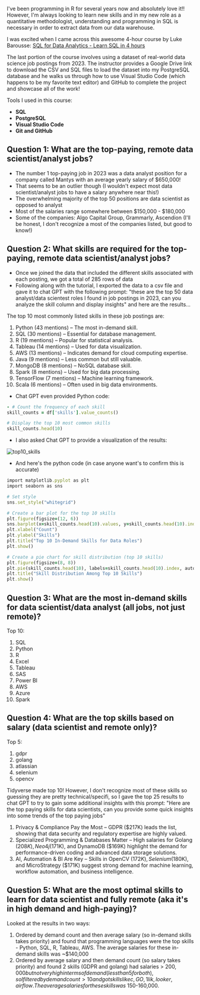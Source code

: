 I've been programming in R for several years now and absolutely love it!! However, I'm always looking to learn new skills and in my new role as a quantitative methodologist, understanding and programming in SQL is necessary in order to extract data from our data warehouse. 

I was excited when I came across this awesome 4-hour course by Luke Barousse: [SQL for Data Analytics - Learn SQL in 4 hours](https://www.youtube.com/watch?v=7mz73uXD9DA)

The last portion of the course involves using a dataset of real-world data science job postings from 2023. The instructor provides a Google Drive link to download the CSV and SQL files to load the dataset into my PostgreSQL database and he walks us through how to use Visual Studio Code (which happens to be my favorite text editor) and GitHub to complete the project and showcase all of the work! 

Tools I used in this course:

- **SQL**
- **PostgreSQL**
- **Visual Studio Code**
- **Git and GitHub**

## Question 1: What are the top-paying, remote data scientist/analyst jobs?

- The number 1 top-paying job in 2023 was a data analyst position for a company called Mantys with an average yearly salary of $650,000!
- That seems to be an outlier though (I wouldn't expect most data scientist/analyst jobs to have a salary anywhere near this!)
- The overwhelming majority of the top 50 positions are data scientist as opposed to analyst
- Most of the salaries range somewhere between $150,000 - $180,000
- Some of the companies: Algo Capital Group, Grammarly, Ascendion (I'll be honest, I don't recognize a most of the companies listed, but good to know!)

## Question 2: What skills are required for the top-paying, remote data scientist/analyst jobs?

- Once we joined the data that included the different skills associated with each posting, we got a total of 285 rows of data
- Following along with the tutorial, I exported the data to a csv file and gave it to chat GPT with the following prompt: "these are the top 50 data analyst/data scientest roles I found in job postings in 2023, can you analyze the skill column and display insights" and here are the results...

The top 10 most commonly listed skills in these job postings are:

  1. Python (43 mentions) – The most in-demand skill.
  2. SQL (30 mentions) – Essential for database management.
  3. R (19 mentions) – Popular for statistical analysis.
  4. Tableau (14 mentions) – Used for data visualization.
  5. AWS (13 mentions) – Indicates demand for cloud computing expertise.
  6. Java (9 mentions) – Less common but still valuable.
  7. MongoDB (8 mentions) – NoSQL database skill.
  8. Spark (8 mentions) – Used for big data processing.
  9. TensorFlow (7 mentions) – Machine learning framework.
  10. Scala (6 mentions) – Often used in big data environments.

- Chat GPT even provided Python code:

```ruby
- # Count the frequency of each skill
skill_counts = df['skills'].value_counts()

# Display the top 10 most common skills
skill_counts.head(10)
```

- I also asked Chat GPT to provide a visualization of the results:

![top10_skills](https://github.com/user-attachments/assets/36279d35-ed5b-4e3a-aaa4-6fa9491a5c36)

- And here's the python code (in case anyone want's to confirm this is accurate)

```ruby
import matplotlib.pyplot as plt
import seaborn as sns

# Set style
sns.set_style("whitegrid")

# Create a bar plot for the top 10 skills
plt.figure(figsize=(12, 6))
sns.barplot(x=skill_counts.head(10).values, y=skill_counts.head(10).index, palette="viridis")
plt.xlabel("Count")
plt.ylabel("Skills")
plt.title("Top 10 In-Demand Skills for Data Roles")
plt.show()

# Create a pie chart for skill distribution (top 10 skills)
plt.figure(figsize=(8, 8))
plt.pie(skill_counts.head(10), labels=skill_counts.head(10).index, autopct='%1.1f%%', colors=sns.color_palette("viridis", 10))
plt.title("Skill Distribution Among Top 10 Skills")
plt.show()
```
## Question 3: What are the most in-demand skills for data scientist/data analyst (all jobs, not just remote)?

Top 10:
1. SQL
2. Python
3. R
4. Excel
5. Tableau
6. SAS
7. Power BI
8. AWS
9. Azure
10. Spark

## Question 4: What are the top skills based on salary (data scientist and remote only)? 

Top 5:
1. gdpr
2. golang
3. atlassian
4. selenium
5. opencv

Tidyverse made top 10! However, I don't recognize most of these skills so guessing they are pretty technical/specifi, so I gave the top 25 results to chat GPT to try to gain some additional insights with this prompt: "Here are the top paying skills for data scientists, can you provide some quick insights into some trends of the top paying jobs"

1. Privacy & Compliance Pay the Most – GDPR ($217K) leads the list, showing that data security and regulatory expertise are highly valued.
2. Specialized Programming & Databases Matter – High salaries for Golang ($208K), Neo4j ($171K), and DynamoDB ($169K) highlight the demand for performance-driven coding and advanced data storage solutions.
3. AI, Automation & BI Are Key – Skills in OpenCV ($172K), Selenium ($180K), and MicroStrategy ($171K) suggest strong demand for machine learning, workflow automation, and business intelligence.

## Question 5: What are the most optimal skills to learn for data scientist and fully remote (aka it's in high demand and high-paying)?

Looked at the results in two ways:

1. Ordered by demand count and then average salary (so in-demand skills takes priority) and found that programming languages were the top skills - Python, SQL, R, Tableau, AWS. The average salaries for these in-demand skills was ~$140,000
2. Ordered by average salary and then demand count (so salary takes priority) and found 2 skills (GDPR and golang) had salaries > $200,000 but not very high in terms of demand (less than 5 for both), so I filtered by demand count > 10 and got skills like c, GO, 1lik, looker, airflow. The average salaries for these skills was ~$150-160,000.


